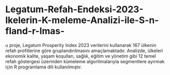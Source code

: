 # Legatum-Refah-Endeksi-2023-lkelerin-K-meleme-Analizi-ile-S-n-fland-r-lmas-
u proje, Legatum Prosperity Index 2023 verilerini kullanarak 167 ülkenin refah profillerine göre gruplandırılmasını amaçlamaktadır. Analizde, ülkeleri ekonomik kalite, yaşam koşulları, sağlık, eğitim ve yönetim gibi 12 temel refah göstergesi üzerinden kümeleme algoritmalarıyla segmentlere ayırmak için R programlama dili kullanılmıştır.
